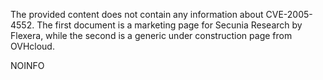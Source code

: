The provided content does not contain any information about CVE-2005-4552. The first document is a marketing page for Secunia Research by Flexera, while the second is a generic under construction page from OVHcloud.

NOINFO